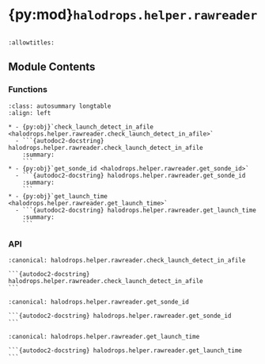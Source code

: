 # {py:mod}`halodrops.helper.rawreader`

```{py:module} halodrops.helper.rawreader
```

```{autodoc2-docstring} halodrops.helper.rawreader
:allowtitles:
```

## Module Contents

### Functions

````{list-table}
:class: autosummary longtable
:align: left

* - {py:obj}`check_launch_detect_in_afile <halodrops.helper.rawreader.check_launch_detect_in_afile>`
  - ```{autodoc2-docstring} halodrops.helper.rawreader.check_launch_detect_in_afile
    :summary:
    ```
* - {py:obj}`get_sonde_id <halodrops.helper.rawreader.get_sonde_id>`
  - ```{autodoc2-docstring} halodrops.helper.rawreader.get_sonde_id
    :summary:
    ```
* - {py:obj}`get_launch_time <halodrops.helper.rawreader.get_launch_time>`
  - ```{autodoc2-docstring} halodrops.helper.rawreader.get_launch_time
    :summary:
    ```
````

### API

````{py:function} check_launch_detect_in_afile(a_file: str) -> bool
:canonical: halodrops.helper.rawreader.check_launch_detect_in_afile

```{autodoc2-docstring} halodrops.helper.rawreader.check_launch_detect_in_afile
```
````

````{py:function} get_sonde_id(a_file: str) -> str
:canonical: halodrops.helper.rawreader.get_sonde_id

```{autodoc2-docstring} halodrops.helper.rawreader.get_sonde_id
```
````

````{py:function} get_launch_time(a_file: str) -> numpy.datetime64
:canonical: halodrops.helper.rawreader.get_launch_time

```{autodoc2-docstring} halodrops.helper.rawreader.get_launch_time
```
````

